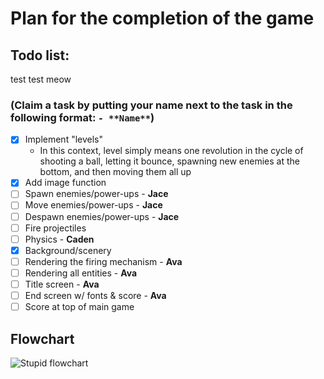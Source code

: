 # Plan for the completion of the game

## Todo list:

test test meow

### (Claim a task by putting your name next to the task in the following format: `- **Name**`)
- [X] Implement "levels"
  - In this context, level simply means one revolution in the cycle of shooting a ball, letting it bounce, spawning new enemies at the bottom, and then moving them all up
- [X] Add image function
- [ ] Spawn enemies/power-ups - **Jace**
- [ ] Move enemies/power-ups - **Jace**
- [ ] Despawn enemies/power-ups - **Jace**
- [ ] Fire projectiles
- [ ] Physics - **Caden**
- [X] Background/scenery
- [ ] Rendering the firing mechanism - **Ava**
- [ ] Rendering all entities - **Ava**
- [ ] Title screen - **Ava**
- [ ] End screen w/ fonts & score - **Ava**
- [ ] Score at top of main game

## Flowchart
![Stupid flowchart](https://github.com/assembly-seal/group-project-cs1430/blob/main/flowchart.png?raw=true)
